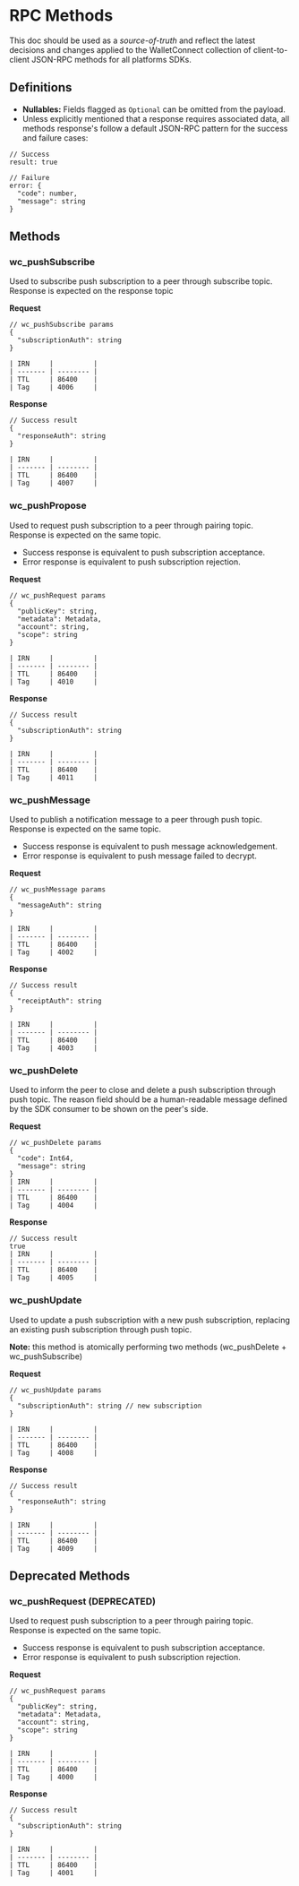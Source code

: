 # RPC Methods

This doc should be used as a _source-of-truth_ and reflect the latest decisions and changes applied to the WalletConnect collection of client-to-client JSON-RPC methods for all platforms SDKs.

## Definitions

- **Nullables:** Fields flagged as `Optional` can be omitted from the payload.
- Unless explicitly mentioned that a response requires associated data, all methods response's follow a default JSON-RPC pattern for the success and failure cases:

```jsonc
// Success
result: true

// Failure
error: {
  "code": number,
  "message": string
}
```

## Methods

### wc_pushSubscribe

Used to subscribe push subscription to a peer through subscribe topic. Response is expected on the response topic

**Request**

```jsonc
// wc_pushSubscribe params
{
  "subscriptionAuth": string
}

| IRN     |          |
| ------- | -------- | 
| TTL     | 86400    |
| Tag     | 4006     |

```

**Response**

```jsonc
// Success result
{
  "responseAuth": string
}

| IRN     |          |
| ------- | -------- |
| TTL     | 86400    |
| Tag     | 4007     |
```

### wc_pushPropose

Used to request push subscription to a peer through pairing topic. Response is expected on the same topic.

- Success response is equivalent to push subscription acceptance.
- Error response is equivalent to push subscription rejection.

**Request**

```jsonc
// wc_pushRequest params
{
  "publicKey": string,
  "metadata": Metadata,
  "account": string,
  "scope": string
}

| IRN     |          |
| ------- | -------- | 
| TTL     | 86400    |
| Tag     | 4010     |

```

**Response**

```jsonc
// Success result
{
  "subscriptionAuth": string
}

| IRN     |          |
| ------- | -------- |
| TTL     | 86400    |
| Tag     | 4011     |
```

### wc_pushMessage

Used to publish a notification message to a peer through push topic. Response is expected on the same topic.

- Success response is equivalent to push message acknowledgement.
- Error response is equivalent to push message failed to decrypt.


**Request**

```jsonc
// wc_pushMessage params
{
  "messageAuth": string
}

| IRN     |          |
| ------- | -------- |
| TTL     | 86400    |
| Tag     | 4002     |

```

**Response**

```jsonc
// Success result
{
  "receiptAuth": string
}

| IRN     |          |
| ------- | -------- |
| TTL     | 86400    |
| Tag     | 4003     |

```

### wc_pushDelete

Used to inform the peer to close and delete a push subscription through push topic. The reason field should be a human-readable message defined by the SDK consumer to be shown on the peer's side.

**Request**

```jsonc
// wc_pushDelete params
{
  "code": Int64,
  "message": string
}
| IRN     |          |
| ------- | -------- |
| TTL     | 86400    |
| Tag     | 4004     |
```

**Response**

```jsonc
// Success result
true
| IRN     |          |
| ------- | -------- |
| TTL     | 86400    |
| Tag     | 4005     |
```

### wc_pushUpdate

Used to update a push subscription with a new push subscription, replacing an existing push subscription through push topic.

**Note:** this method is atomically performing two methods (wc_pushDelete + wc_pushSubscribe)

**Request**

```jsonc
// wc_pushUpdate params
{
  "subscriptionAuth": string // new subscription
}

| IRN     |          |
| ------- | -------- | 
| TTL     | 86400    |
| Tag     | 4008     |

```

**Response**

```jsonc
// Success result
{
  "responseAuth": string
}

| IRN     |          |
| ------- | -------- |
| TTL     | 86400    |
| Tag     | 4009     |
```


## Deprecated Methods

### wc_pushRequest (DEPRECATED)

Used to request push subscription to a peer through pairing topic. Response is expected on the same topic.

- Success response is equivalent to push subscription acceptance.
- Error response is equivalent to push subscription rejection.

**Request**

```jsonc
// wc_pushRequest params
{
  "publicKey": string,
  "metadata": Metadata,
  "account": string,
  "scope": string
}

| IRN     |          |
| ------- | -------- | 
| TTL     | 86400    |
| Tag     | 4000     |

```

**Response**

```jsonc
// Success result
{
  "subscriptionAuth": string
}

| IRN     |          |
| ------- | -------- |
| TTL     | 86400    |
| Tag     | 4001     |
```

